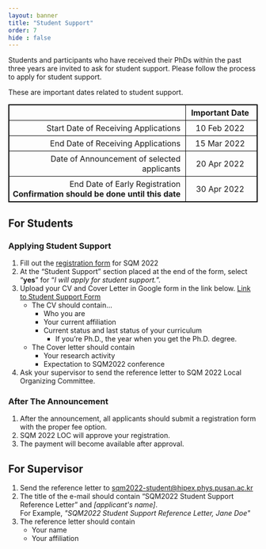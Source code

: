 ```yaml
---
layout: banner
title: "Student Support"
order: 7
hide : false
---
```



<style>
    table {
    border-collapse: collapse;
    border: 1px solid black;
    }
    th, td {
    padding: 5px;
    padding-right: 10px;
    min-width: 8em;
        border: 1px solid black;
    }
</style>

Students and participants who have received their PhDs within the past three years are invited to ask for student support.
Please follow the process to apply for student support.

These are important dates related to student support.

|                                             | Important Date |
|--------------------------------------------:|:--------------:|
| Start Date of Receiving Applications        | 10 Feb 2022    | 
| End Date of Receiving Applications          | 15 Mar 2022    | 
| Date of Announcement of selected applicants | 20 Apr 2022    |
| End Date of Early Registration <br> **Confirmation should be done until this date** | 30 Apr 2022    |

## For Students

### Applying Student Support

1. Fill out the [registration form](https://indico.cern.ch/event/1037821/registrations/) for SQM 2022
2. At the “Student Support” section placed at the end of the form, select “**yes**” for “*I will apply for student support.*”.
3. Upload your CV and Cover Letter in Google form in the link below.
  [Link to Student Support Form](https://forms.gle/H922FHFKi4YDA5se6)
   * The CV should contain...
      * Who you are
      * Your current affiliation
      * Current status and last status of your curriculum
        * If you’re Ph.D., the year when you get the Ph.D. degree.
   * The Cover letter should contain
      * Your research activity 
      * Expectation to SQM2022 conference
4. Ask your supervisor to send the reference letter to SQM 2022 Local Organizing Committee.

### After The Announcement

1. After the announcement, all applicants should submit a registration form with the proper fee option.
2. SQM 2022 LOC will approve your registration.
3. The payment will become available after approval.

## For Supervisor

1. Send the reference letter to [sqm2022-student@hipex.phys.pusan.ac.kr](mailto:sqm2022-student@hipex.phys.pusan.ac.kr)
2. The title of the e-mail should contain “SQM2022 Student Support Reference Letter” and *[applicant's name]*.  
   For Example, *"SQM2022 Student Support Reference Letter, Jane Doe"*
3. The reference letter should contain
   * Your name
   * Your affiliation
